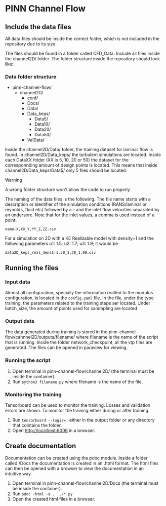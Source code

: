 # PINN Channel Flow


## Include the data files


All data files should be inside the correct folder, which is not included in the repository due to its size.

The files should be found in a folder called CFD_Data. Include all files inside the channel2D/ folder. The folder structure inside the repository should look like:

### Data folder structure
- pinn-channel-flow/
    - channel2D/
        - conf/
        - Docs/
        - Data/
        - Data_keps/
            - Data5/
            - Data10/
            - Data20/
            - Data50/
        - ValData/

Inside the channel2D/Data/ folder, the training dataset for laminar flow is found. In channel2D/Data_keps/ the turbulent simulations are located. Inside each DataXX folder (XX is 5, 10, 20 or 50) the dataset for the corresponnding amount of design points is located. This means that inside channel2D/Data_keps/Data5/ only 5 files should be located.

> [!WARNING]
> A wrong folder structure won't allow the code to run properly

The naming of the data files is the following. The file name starts with a description or identifier of the simulation conditions (RANS/laminar or reynolds, fluid etc) followed by a - and the inlet flow velocities separated by an undersore. Note that for the inlet values, a comma is used instead of a point.

`name-X,XX_Y,YY_Z,ZZ.csv`

For a simulation on 2D with a KE Realizable model with density=1 and the following parameters u1: 1.5; u2: 1.7; u3: 1.9; it would be

`data2D_keps_real_dens1-1,50_1,70_1,90.csv`



## Running the files

### Input data

Almost all configuration, specially the information realted to the modulus configuration, is located in the `config.yaml` file. In the file, under the type training, the parameters related to the training steps aer located. Under batch_size, the amount of points used for sammpling are located

### Output data

The data generated during training is stored in the pinn-channel-flow/cahnnel2D/outputs/filename/ where filename is the name of the script that is running. Inside the folder network_checkpoint, all the vtp files are generated. The files can be opened in paraview for viewing.

### Running the script

1. Open terminal in pinn-channel-flow/channel2D/ (the terminal must be inside the container).
2. Run `python3 filename.py` where filename is the name of the file.

### Monitoring the training

Tensorboard can be used to monitor the training. Losses and validation errors are shown. To monitor the training either during or after training:
1. Run `tensorboard --logir=.` either in the output folder or any directory that cointains the folder. 
2. Open [http://localhost:6006](http://localhost:6006) in a browser.

## Create documentation

Documentation can be created using the pdoc module. Inside a folder called /Docs the documentation is created in an .html format. The html files can then be opened with a browser to view the documentation in an intuitive way.

1. Open terminal in pinn-channel-flow/channel2D/Docs (the terminal must be inside the container).
2. Run `pdoc -html -o . ../*.py`
3. Open the created html files in a browser.


